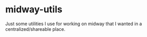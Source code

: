# midway-utils

Just some utilities I use for working on midway that I wanted in a centralized/shareable place.
